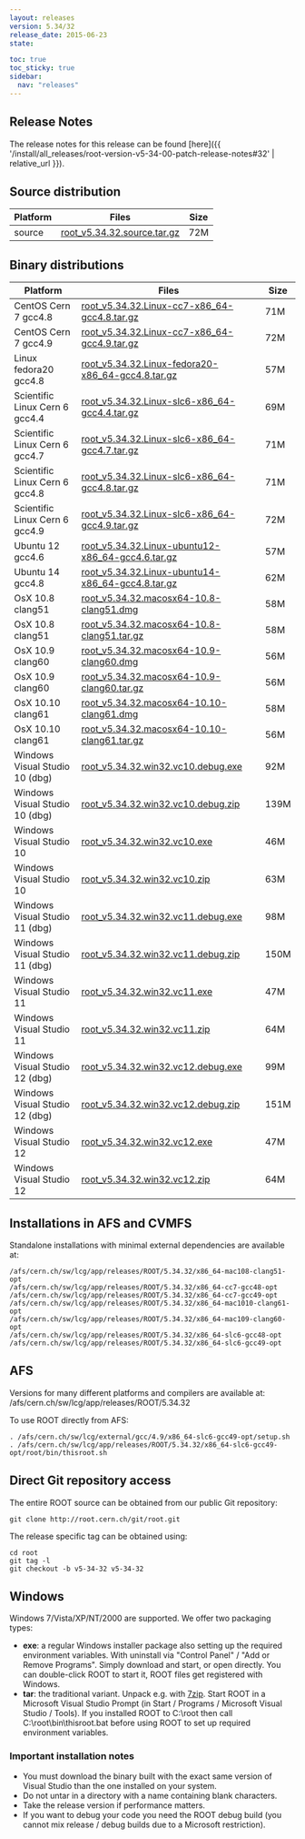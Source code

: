 ```yaml
---
layout: releases
version: 5.34/32
release_date: 2015-06-23
state:

toc: true
toc_sticky: true
sidebar:
  nav: "releases"
---
```



## Release Notes

The release notes for this release can be found [here]({{ '/install/all_releases/root-version-v5-34-00-patch-release-notes#32' | relative_url }}).

## Source distribution

| Platform       | Files | Size |
|-----------|-------|-----|
| source | [root_v5.34.32.source.tar.gz](https://root.cern.ch/download/root_v5.34.32.source.tar.gz) |  72M |


## Binary distributions

| Platform       | Files | Size |
|-----------|-------|-----|
| CentOS Cern 7 gcc4.8 | [root_v5.34.32.Linux-cc7-x86_64-gcc4.8.tar.gz](https://root.cern.ch/download/root_v5.34.32.Linux-cc7-x86_64-gcc4.8.tar.gz) |  71M |
| CentOS Cern 7 gcc4.9 | [root_v5.34.32.Linux-cc7-x86_64-gcc4.9.tar.gz](https://root.cern.ch/download/root_v5.34.32.Linux-cc7-x86_64-gcc4.9.tar.gz) |  72M |
| Linux fedora20 gcc4.8 | [root_v5.34.32.Linux-fedora20-x86_64-gcc4.8.tar.gz](https://root.cern.ch/download/root_v5.34.32.Linux-fedora20-x86_64-gcc4.8.tar.gz) |  57M |
| Scientific Linux Cern 6 gcc4.4 | [root_v5.34.32.Linux-slc6-x86_64-gcc4.4.tar.gz](https://root.cern.ch/download/root_v5.34.32.Linux-slc6-x86_64-gcc4.4.tar.gz) |  69M |
| Scientific Linux Cern 6 gcc4.7 | [root_v5.34.32.Linux-slc6-x86_64-gcc4.7.tar.gz](https://root.cern.ch/download/root_v5.34.32.Linux-slc6-x86_64-gcc4.7.tar.gz) |  71M |
| Scientific Linux Cern 6 gcc4.8 | [root_v5.34.32.Linux-slc6-x86_64-gcc4.8.tar.gz](https://root.cern.ch/download/root_v5.34.32.Linux-slc6-x86_64-gcc4.8.tar.gz) |  71M |
| Scientific Linux Cern 6 gcc4.9 | [root_v5.34.32.Linux-slc6-x86_64-gcc4.9.tar.gz](https://root.cern.ch/download/root_v5.34.32.Linux-slc6-x86_64-gcc4.9.tar.gz) |  72M |
| Ubuntu 12 gcc4.6 | [root_v5.34.32.Linux-ubuntu12-x86_64-gcc4.6.tar.gz](https://root.cern.ch/download/root_v5.34.32.Linux-ubuntu12-x86_64-gcc4.6.tar.gz) |  57M |
| Ubuntu 14 gcc4.8 | [root_v5.34.32.Linux-ubuntu14-x86_64-gcc4.8.tar.gz](https://root.cern.ch/download/root_v5.34.32.Linux-ubuntu14-x86_64-gcc4.8.tar.gz) |  62M |
| OsX 10.8 clang51 | [root_v5.34.32.macosx64-10.8-clang51.dmg](https://root.cern.ch/download/root_v5.34.32.macosx64-10.8-clang51.dmg) |  58M |
| OsX 10.8 clang51 | [root_v5.34.32.macosx64-10.8-clang51.tar.gz](https://root.cern.ch/download/root_v5.34.32.macosx64-10.8-clang51.tar.gz) |  58M |
| OsX 10.9 clang60 | [root_v5.34.32.macosx64-10.9-clang60.dmg](https://root.cern.ch/download/root_v5.34.32.macosx64-10.9-clang60.dmg) |  56M |
| OsX 10.9 clang60 | [root_v5.34.32.macosx64-10.9-clang60.tar.gz](https://root.cern.ch/download/root_v5.34.32.macosx64-10.9-clang60.tar.gz) |  56M |
| OsX 10.10 clang61 | [root_v5.34.32.macosx64-10.10-clang61.dmg](https://root.cern.ch/download/root_v5.34.32.macosx64-10.10-clang61.dmg) |  58M |
| OsX 10.10 clang61 | [root_v5.34.32.macosx64-10.10-clang61.tar.gz](https://root.cern.ch/download/root_v5.34.32.macosx64-10.10-clang61.tar.gz) |  56M |
| Windows Visual Studio 10 (dbg) | [root_v5.34.32.win32.vc10.debug.exe](https://root.cern.ch/download/root_v5.34.32.win32.vc10.debug.exe) |  92M |
| Windows Visual Studio 10 (dbg) | [root_v5.34.32.win32.vc10.debug.zip](https://root.cern.ch/download/root_v5.34.32.win32.vc10.debug.zip) | 139M |
| Windows Visual Studio 10 | [root_v5.34.32.win32.vc10.exe](https://root.cern.ch/download/root_v5.34.32.win32.vc10.exe) |  46M |
| Windows Visual Studio 10 | [root_v5.34.32.win32.vc10.zip](https://root.cern.ch/download/root_v5.34.32.win32.vc10.zip) |  63M |
| Windows Visual Studio 11 (dbg) | [root_v5.34.32.win32.vc11.debug.exe](https://root.cern.ch/download/root_v5.34.32.win32.vc11.debug.exe) |  98M |
| Windows Visual Studio 11 (dbg) | [root_v5.34.32.win32.vc11.debug.zip](https://root.cern.ch/download/root_v5.34.32.win32.vc11.debug.zip) | 150M |
| Windows Visual Studio 11 | [root_v5.34.32.win32.vc11.exe](https://root.cern.ch/download/root_v5.34.32.win32.vc11.exe) |  47M |
| Windows Visual Studio 11 | [root_v5.34.32.win32.vc11.zip](https://root.cern.ch/download/root_v5.34.32.win32.vc11.zip) |  64M |
| Windows Visual Studio 12 (dbg) | [root_v5.34.32.win32.vc12.debug.exe](https://root.cern.ch/download/root_v5.34.32.win32.vc12.debug.exe) |  99M |
| Windows Visual Studio 12 (dbg) | [root_v5.34.32.win32.vc12.debug.zip](https://root.cern.ch/download/root_v5.34.32.win32.vc12.debug.zip) | 151M |
| Windows Visual Studio 12 | [root_v5.34.32.win32.vc12.exe](https://root.cern.ch/download/root_v5.34.32.win32.vc12.exe) |  47M |
| Windows Visual Studio 12 | [root_v5.34.32.win32.vc12.zip](https://root.cern.ch/download/root_v5.34.32.win32.vc12.zip) |  64M |



## Installations in AFS and CVMFS
Standalone installations with minimal external dependencies are available at:
~~~
/afs/cern.ch/sw/lcg/app/releases/ROOT/5.34.32/x86_64-mac108-clang51-opt
/afs/cern.ch/sw/lcg/app/releases/ROOT/5.34.32/x86_64-cc7-gcc48-opt
/afs/cern.ch/sw/lcg/app/releases/ROOT/5.34.32/x86_64-cc7-gcc49-opt
/afs/cern.ch/sw/lcg/app/releases/ROOT/5.34.32/x86_64-mac1010-clang61-opt
/afs/cern.ch/sw/lcg/app/releases/ROOT/5.34.32/x86_64-mac109-clang60-opt
/afs/cern.ch/sw/lcg/app/releases/ROOT/5.34.32/x86_64-slc6-gcc48-opt
/afs/cern.ch/sw/lcg/app/releases/ROOT/5.34.32/x86_64-slc6-gcc49-opt
~~~

## AFS
Versions for many different platforms and compilers are available at:
/afs/cern.ch/sw/lcg/app/releases/ROOT/5.34.32

To use ROOT directly from AFS:
~~~
. /afs/cern.ch/sw/lcg/external/gcc/4.9/x86_64-slc6-gcc49-opt/setup.sh
. /afs/cern.ch/sw/lcg/app/releases/ROOT/5.34.32/x86_64-slc6-gcc49-opt/root/bin/thisroot.sh
~~~

## Direct Git repository access
The entire ROOT source can be obtained from our public Git repository:

~~~
git clone http://root.cern.ch/git/root.git
~~~
The release specific tag can be obtained using:
~~~
cd root
git tag -l
git checkout -b v5-34-32 v5-34-32
~~~

## Windows
Windows 7/Vista/XP/NT/2000 are supported. We offer two packaging types:

 * **exe**: a regular Windows installer package also setting up the required environment variables. With uninstall via "Control Panel" / "Add or Remove Programs". Simply download and start, or open directly. You can double-click ROOT to start it, ROOT files get registered with Windows.
 * **tar**: the traditional variant. Unpack e.g. with [7zip](http://www.7-zip.org). Start ROOT in a Microsoft Visual Studio Prompt (in Start / Programs / Microsoft Visual Studio / Tools). If you installed ROOT to C:\root then call C:\root\bin\thisroot.bat before using ROOT to set up required environment variables.

### Important installation notes
 * You must download the binary built with the exact same version of Visual Studio than the one installed on your system.
 * Do not untar in a directory with a name containing blank characters.
 * Take the release version if performance matters.
 * If you want to debug your code you need the ROOT debug build (you cannot mix release / debug builds due to a Microsoft restriction).